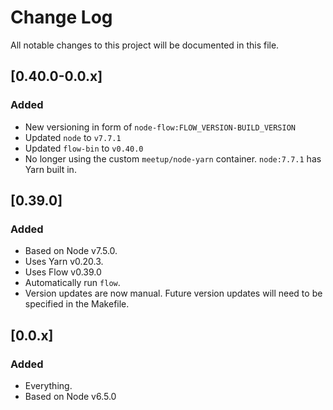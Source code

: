 # Change Log
All notable changes to this project will
be documented in this file.

## [0.40.0-0.0.x]
### Added
- New versioning in form of `node-flow:FLOW_VERSION-BUILD_VERSION`
- Updated `node` to `v7.7.1`
- Updated `flow-bin` to `v0.40.0`
- No longer using the custom `meetup/node-yarn` container. `node:7.7.1` has Yarn built in.

## [0.39.0]
### Added
- Based on Node v7.5.0.
- Uses Yarn v0.20.3.
- Uses Flow v0.39.0
- Automatically run `flow`.
- Version updates are now manual. Future version updates will need to be specified in the Makefile.

## [0.0.x]
### Added
- Everything.
- Based on Node v6.5.0
